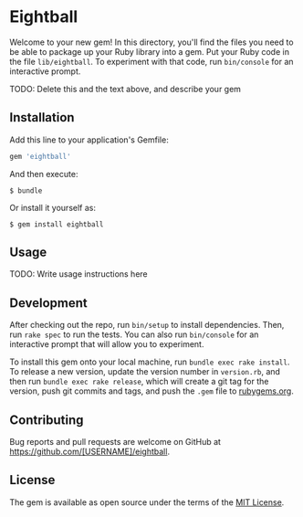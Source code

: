 # Eightball

Welcome to your new gem! In this directory, you'll find the files you need to be able to package up your Ruby library into a gem. Put your Ruby code in the file `lib/eightball`. To experiment with that code, run `bin/console` for an interactive prompt.

TODO: Delete this and the text above, and describe your gem

## Installation

Add this line to your application's Gemfile:

```ruby
gem 'eightball'
```

And then execute:

    $ bundle

Or install it yourself as:

    $ gem install eightball

## Usage

TODO: Write usage instructions here

## Development

After checking out the repo, run `bin/setup` to install dependencies. Then, run `rake spec` to run the tests. You can also run `bin/console` for an interactive prompt that will allow you to experiment.

To install this gem onto your local machine, run `bundle exec rake install`. To release a new version, update the version number in `version.rb`, and then run `bundle exec rake release`, which will create a git tag for the version, push git commits and tags, and push the `.gem` file to [rubygems.org](https://rubygems.org).

## Contributing

Bug reports and pull requests are welcome on GitHub at https://github.com/[USERNAME]/eightball.


## License

The gem is available as open source under the terms of the [MIT License](http://opensource.org/licenses/MIT).

